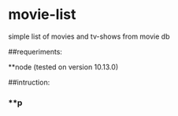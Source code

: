 # movie-list

simple list of movies and tv-shows from movie db

##requeriments:

\*\*node (tested on version 10.13.0)

##intruction:

### \*\*p
